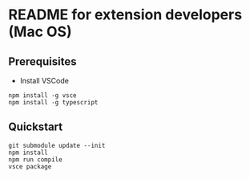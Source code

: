 # README for extension developers (Mac OS)

## Prerequisites

* Install VSCode

```
npm install -g vsce
npm install -g typescript
```

## Quickstart

```
git submodule update --init
npm install
npm run compile
vsce package
```
